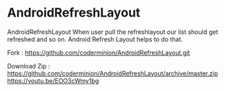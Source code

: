# AndroidRefreshLayout
AndroidRefreshLayout 
When user pull the refreshlayout our list should get refreshed and so on.
Android Refresh Layout helps to do that.

Fork : https://github.com/coderminion/AndroidRefreshLayout.git

Download Zip : https://github.com/coderminion/AndroidRefreshLayout/archive/master.zip
https://youtu.be/EOO3cWmy1bg

